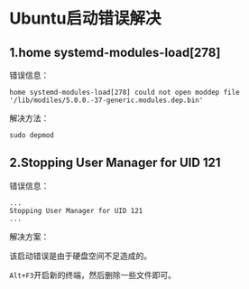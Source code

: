 # Ubuntu启动错误解决

## 1.home systemd-modules-load[278]

错误信息：
```
home systemd-modules-load[278] could not open moddep file '/lib/modiles/5.0.0.-37-generic.modules.dep.bin'
```

解决方法：

```
sudo depmod
```

## 2.Stopping User Manager for UID 121

错误信息：

```
...
Stopping User Manager for UID 121
...
```

解决方案：

该启动错误是由于硬盘空间不足造成的。

`Alt+F3`开启新的终端，然后删除一些文件即可。


